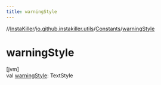 ```yaml
---
title: warningStyle
---
```

//[InstaKiller](../../../index.html)/[io.github.instakiller.utils](../index.html)/[Constants](index.html)/[warningStyle](warning-style.html)



# warningStyle



[jvm]\
val [warningStyle](warning-style.html): TextStyle




